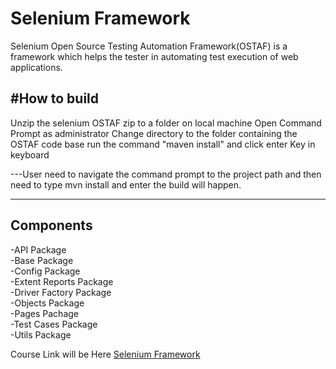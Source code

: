 # Selenium Framework
Selenium Open Source Testing Automation Framework(OSTAF) is a framework which helps the tester in automating test execution of web applications.

#How to build
-----------------------------------------------------------------------------------------------------------------------------------------------------------------------------------------------------------------------------
Unzip the selenium OSTAF zip to a folder on local machine Open Command Prompt as administrator Change directory to the folder containing the OSTAF code base run the command "maven install" and click enter Key in keyboard

---User need to navigate the command prompt to the project path and then need to type mvn install and enter the build will happen.

---------------------------------------------------------------------------------------------------------------------------------------
Components
-------------------------------------
-API Package\
-Base Package\
-Config Package\
-Extent Reports Package\
-Driver Factory Package\
-Objects Package\
-Pages Pachage\
-Test Cases Package\
-Utils Package

Course Link will be Here [Selenium Framework](https://qacart.com/course/complete-selenium-framework-for-todo-application)
